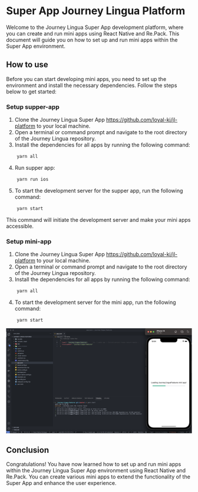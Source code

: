 # Super App Journey Lingua Platform

Welcome to the Journey Lingua Super App development platform, where you can create and run mini apps using React Native and Re.Pack. This document will guide you on how to set up and run mini apps within the Super App environment.

## How to use

Before you can start developing mini apps, you need to set up the environment and install the necessary dependencies. Follow the steps below to get started:

### Setup supper-app

1. Clone the Journey Lingua Super App <https://github.com/loyal-ki/jl-platform> to your local machine.
2. Open a terminal or command prompt and navigate to the root directory of the Journey Lingua repository.
3. Install the dependencies for all apps by running the following command:

```typescript
    yarn all
```

4. Run supper app:

```typescript
    yarn run ios
```

5. To start the development server for the supper app, run the following command:

```typescript
    yarn start
```

This command will initiate the development server and make your mini apps accessible.

### Setup mini-app

1. Clone the Journey Lingua Super App <https://github.com/loyal-ki/jl-platform> to your local machine.
2. Open a terminal or command prompt and navigate to the root directory of the Journey Lingua repository.
3. Install the dependencies for all apps by running the following command:

```typescript
    yarn all
```

4. To start the development server for the mini app, run the following command:

```typescript
    yarn start
```

![Mini-app](./assets/run-mini-app.png)

## Conclusion

Congratulations! You have now learned how to set up and run mini apps within the Journey Lingua Super App environment using React Native and Re.Pack. You can create various mini apps to extend the functionality of the Super App and enhance the user experience.
